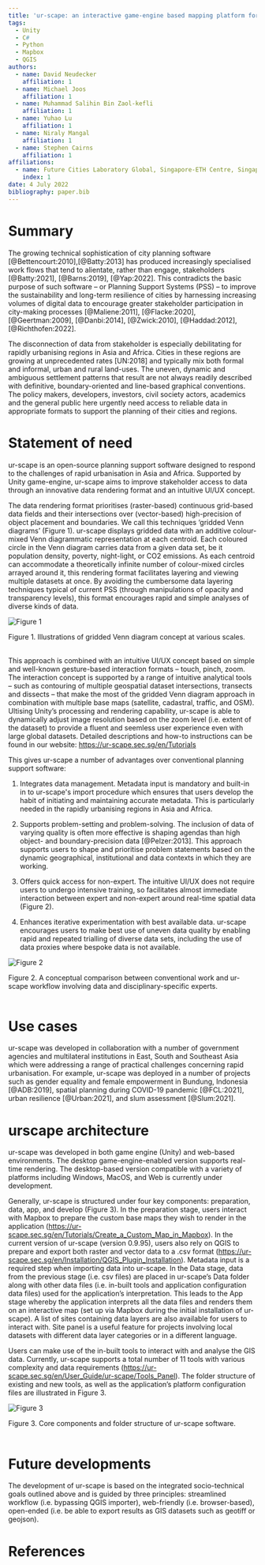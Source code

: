 ```yaml
---
title: 'ur-scape: an interactive game-engine based mapping platform for urban planning'
tags:
  - Unity
  - C#
  - Python
  - Mapbox
  - QGIS
authors:
  - name: David Neudecker
    affiliation: 1
  - name: Michael Joos
    affiliation: 1
  - name: Muhammad Salihin Bin Zaol-kefli
    affiliation: 1
  - name: Yuhao Lu
    affiliation: 1
  - name: Niraly Mangal
    affiliation: 1
  - name: Stephen Cairns
    affiliation: 1
affiliations:
  - name: Future Cities Laboratory Global, Singapore-ETH Centre, Singapore
    index: 1
date: 4 July 2022
bibliography: paper.bib 
---
```


# Summary

The growing technical sophistication of city planning software [@Bettencourt:2010],[@Batty:2013] has produced increasingly specialised work flows that tend to alientate, rather than engage, stakeholders [@Batty:2021], [@Barns:2019], [@Yap:2022]. This contradicts the basic purpose of such software – or Planning Support Systems (PSS) – to improve the sustainability and long-term resilience of cities by harnessing increasing volumes of digital data to encourage greater stakeholder participation in city-making processes [@Maliene:2011], [@Flacke:2020], [@Geertman:2009], [@Danbi:2014], [@Zwick:2010], [@Haddad:2012], [@Richthofen:2022]. 

The disconnection of data from stakeholder is especially debilitating for rapidly urbanising regions in Asia and Africa. Cities in these regions are growing at unprecedented rates [UN:2018] and typically mix both formal and informal, urban and rural land-uses. The uneven, dynamic and ambiguous settlement patterns that result are not always readily described with definitive, boundary-oriented and line-based graphical conventions. The policy makers, developers, investors, civil society actors, academics and the general public here urgently need access to reliable data in appropriate formats to support the planning of their cities and regions. 

# Statement of need

ur-scape is an open-source planning support software designed to respond to the challenges of rapid urbanisation in Asia and Africa. Supported by Unity game-engine, ur-scape aims to improve stakeholder access to data through an innovative data rendering format and an intuitive UI/UX concept.

The data rendering format prioritises (raster-based) continuous grid-based data fields and their intersections over (vector-based) high-precision of object placement and boundaries. We call this techniques ‘gridded Venn diagrams’ (Figure 1). ur-scape displays gridded data with an additive colour-mixed Venn diagrammatic representation at each centroid. Each coloured circle in the Venn diagram carries data from a given data set, be it population density, poverty, night-light, or CO2 emissions. As each centroid can accommodate a theoretically infinite number of colour-mixed circles arrayed around it, this rendering format facilitates layering and viewing multiple datasets at once. By avoiding the cumbersome data layering techniques typical of current PSS (through manipulations of opacity and transparency levels), this format encourages rapid and simple analyses of diverse kinds of data.

![Figure 1](Figure_1.png)
<figcaption>Figure 1. Illustrations of gridded Venn diagram concept at various scales.
</figcaption><br>

This approach is combined with an intuitive UI/UX concept based on simple and well-known gesture-based interaction formats – touch, pinch, zoom. The interaction concept is supported by a range of intuitive analytical tools – such as contouring of multiple geospatial dataset intersections, transects and dissects – that make the most of the gridded Venn diagram approach in combination with multiple base maps (satellite, cadastral, traffic, and OSM). Ultising Unity’s processing and rendering capability, ur-scape is able to dynamically adjust image resolution based on the zoom level (i.e. extent of the dataset) to provide a fluent and seemless user experience even with large global datasets. Detailed descriptions and how-to instructions can be found in our website: https://ur-scape.sec.sg/en/Tutorials 

This gives ur-scape a number of advantages over conventional planning support software:
1) Integrates data management. Metadata input is mandatory and built-in in to ur-scape's import procedure which ensures that users develop the habit of initiating and maintaining accurate metadata. This is particularly needed in the rapidly urbanising regions in Asia and Africa.

3) Supports problem-setting and problem-solving. The inclusion of data of varying quality is often more effective is shaping agendas than high object- and boundary-precision data [@Pelzer:2013]. This approach supports users to shape and prioritise problem statements based on the dynamic geographical, institutional and data contexts in which they are working.

5) Offers quick access for non-expert. The intuitive UI/UX does not require users to undergo intensive training, so facilitates almost immediate interaction between expert and non-expert around real-time spatial data (Figure 2).

7) Enhances iterative experimentation with best available data. ur-scape encourages users to make best use of uneven data quality by enabling rapid and repeated trialling of diverse data sets, including the use of data proxies where bespoke data is not available.

![Figure 2](Figure_2.png)
<figcaption>Figure 2. A conceptual comparison between conventional work and ur-scape workflow involving data and disciplinary-specific experts.
</figcaption><br>

# Use cases

ur-scape was developed in collaboration with a number of government agencies and multilateral institutions in East, South and Southeast Asia which were addressing a range of practical challenges concerning rapid urbanisation. For example, ur-scape was deployed in a number of projects such as gender equality and female empowerment in Bundung, Indonesia [@ADB:2019], spatial planning during COVID-19 pandemic [@FCL:2021], urban resilience [@Urban:2021], and slum assessment [@Slum:2021].

# urscape architecture

ur-scape was developed in both game engine (Unity) and web-based environments. The desktop game-engine-enabled version supports real-time rendering. The desktop-based version compatible with a variety of platforms including Windows, MacOS, and Web is currently under development.

Generally, ur-scape is structured under four key components: preparation, data, app, and develop (Figure 3). In the preparation stage, users interact with Mapbox to prepare the custom base maps they wish to render in the application (https://ur-scape.sec.sg/en/Tutorials/Create_a_Custom_Map_in_Mapbox). In the current version of ur-scape (version 0.9.95), users also rely on QGIS to prepare and export both raster and vector data to a .csv format (https://ur-scape.sec.sg/en/Installation/QGIS_Plugin_Installation). Metadata input is a required step when importing data into ur-scape. In the Data stage, data from the previous stage (i.e. csv files) are placed in ur-scape’s Data folder along with other data files (i.e. in-built tools and application configuration data files) used for the application’s interpretation. This leads to the App stage whereby the application interprets all the data files and renders them on an interactive map (set up via Mapbox during the initial installation of ur-scape). A list of sites containing data layers are also available for users to interact with. Site panel is a useful feature for projects involving local datasets with different data layer categories or in a different language.

Users can make use of the in-built tools to interact with and analyse the GIS data. Currently, ur-scape supports a total number of 11 tools with various complexity and data requirements (https://ur-scape.sec.sg/en/User_Guide/ur-scape/Tools_Panel). The folder structure of existing and new tools, as well as the application’s platform configuration files are illustrated in Figure 3.

![Figure 3](Figure_3.png)
<figcaption>Figure 3. Core components and folder structure of ur-scape software.
</figcaption><br>

# Future developments

The development of ur-scape is based on the integrated socio-technical goals outlined above and is guided by three principles: streamlined workflow (i.e. bypassing QGIS importer), web-friendly (i.e. browser-based), open-ended (i.e. be able to export results as GIS datasets such as geotiff or geojson). 

# References
